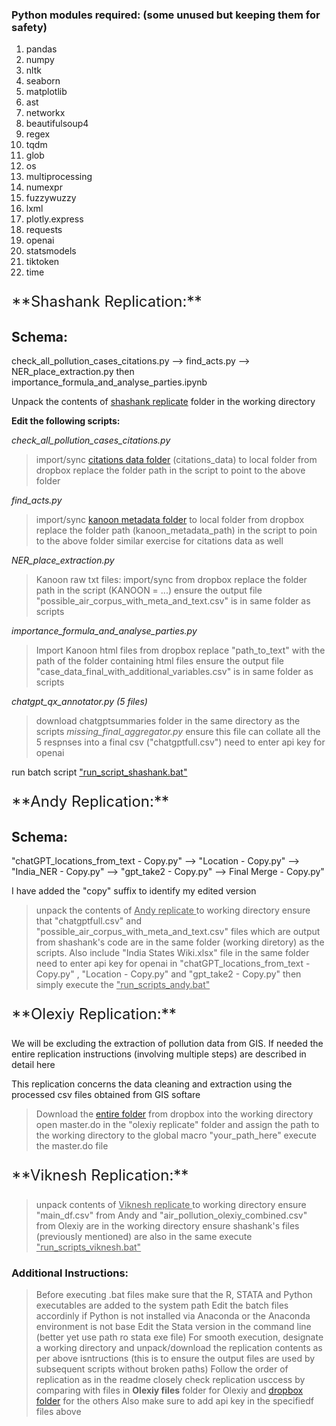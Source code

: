 
### Python modules required: (some unused but keeping them for safety)
1. pandas
2. numpy
3. nltk
4. seaborn
5. matplotlib
6. ast
7. networkx
8. beautifulsoup4
9. regex
10. tqdm
11. glob
12. os
13. multiprocessing
14. numexpr
15. fuzzywuzzy
16. lxml
17. plotly.express
18. requests
19. openai
20. statsmodels
21. tiktoken
22. time

<p style="font-size:24px;"> **Shashank Replication:** </p>

## Schema: 
check_all_pollution_cases_citations.py --> find_acts.py --> NER_place_extraction.py
then importance_formula_and_analyse_parties.ipynb

Unpack the contents of <u>shashank replicate</u> folder in the working directory

**Edit the following scripts:**

*check_all_pollution_cases_citations.py*
> import/sync [citations data folder](https://www.dropbox.com/scl/fo/bc2v5kd1e3vfu1lbksnb1/h/ANALYSIS/DATA/processed_data/citations_data_full?rlkey=4wmgcxy6ioswyjpijxmsehpfn&dl=1) (citations_data) to local folder from dropbox
> replace the folder path in the script to point to the above folder

*find_acts.py*
> import/sync [kanoon metadata folder](https://www.dropbox.com/scl/fo/qd5kuwsz89yz0hd26tk7v/h?rlkey=kf6mjw49zswy2cscgw8psyl3i&dl=1) to local folder from dropbox
> replace the folder path (kanoon_metadata_path) in the script to poin to the above folder
> similar exercise for citations data as well

*NER_place_extraction.py*
> Kanoon raw txt files: import/sync from dropbox
> replace the folder path in the script (KANOON = ...)
> ensure the output file "possible_air_corpus_with_meta_and_text.csv" is in same folder as scripts

*importance_formula_and_analyse_parties.py*
> Import Kanoon html files from dropbox
> replace "path_to_text" with the path of the folder containing html files
> ensure the output file "case_data_final_with_additional_variables.csv" is in same folder as scripts

*chatgpt_qx_annotator.py (5 files)*
> download chatgptsummaries folder in the same directory as the scripts
*missing_final_aggregator.py*
> ensure this file can collate all the 5 respnses into a final csv ("chatgptfull.csv")
> need to enter api key for openai

run batch script <u>"run_script_shashank.bat"</u>

<p style="font-size:24px;"> **Andy Replication:** </p>

## Schema:
"chatGPT_locations_from_text - Copy.py" --> "Location - Copy.py" -->
"India_NER - Copy.py" --> "gpt_take2 - Copy.py" --> Final Merge - Copy.py"

I have added the "copy" suffix to identify my edited version
> unpack the contents of <u> Andy replicate </u> to working directory
ensure that "chatgptfull.csv" and "possible_air_corpus_with_meta_and_text.csv" files which are output from shashank's code are in the same folder (working diretory) as the scripts. Also include "India States Wiki.xlsx" file in the same folder
> need to enter api key for openai in "chatGPT_locations_from_text - Copy.py" , "Location - Copy.py" and "gpt_take2 - Copy.py"
> then simply execute the <u>"run_scripts_andy.bat"</u>

<p style="font-size:24px;"> **Olexiy Replication:** </p>

We will be excluding the extraction of pollution data from GIS. If needed the entire replication instructions (involving multiple steps) are described in detail here

This replication concerns the data cleaning and extraction using the processed csv files obtained from GIS softare

> Download the [entire folder](https://www.dropbox.com/scl/fo/spfgqb2n917ku76fwzuo3/AMHRc5cHfbFW9tCljUaCLK4?rlkey=3x2qrrqx6cxsykpq28d18wacg&st=20ggcyua&dl=0) from dropbox into the working directory
> open master.do in the "olexiy replicate" folder and assign the path to the working directory to the global macro "your_path_here"
> execute the master.do file

<p style="font-size:24px;"> **Viknesh Replication:** </p>

> unpack contents of <u> Viknesh replicate </u> to working directory
> ensure "main_df.csv" from Andy and "air_pollution_olexiy_combined.csv" from Olexiy are in the working directory
> ensure shashank's files (previously mentioned) are also in the same
> execute <u>"run_scripts_viknesh.bat"</u>

### Additional Instructions:

> Before executing .bat files make sure that the R, STATA and Python executables are added to the system path
> Edit the batch files accordinly if Python is not installed via Anaconda or the Anaconda environment is not base
> Edit the Stata version in the command line (better yet use path ro stata exe file)
> For smooth execution, designate a working directory and unpack/download the replication contents as per above isntructions
(this is to ensure the output files are used by subsequent scripts without broken paths)
> Follow the order of replication as in the readme closely
> check replication usccess by comparing with files in **Olexiy files** folder for Olexiy and [dropbox folder](https://www.dropbox.com/scl/fo/qtmghtt5k5xntk8k71lo1/h?rlkey=z707hlxkcijxa3u4ko5f3jo77&st=7nl6ylt3&dl=0) for the others
> Also make sure to add api key in the specifiedf files above


